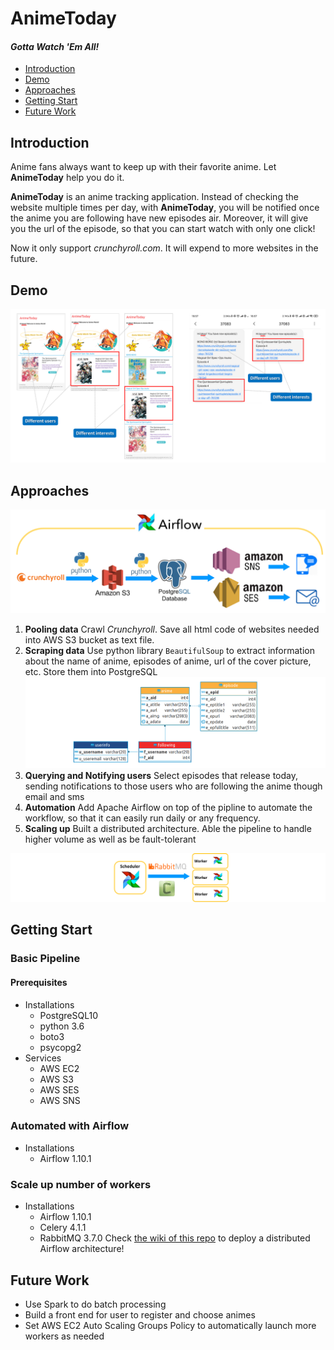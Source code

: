 # AnimeToday
#### *Gotta Watch 'Em All!*
* [Introduction](README.md#Introduction)
* [Demo](README.md#Demo)
* [Approaches](README.md#Approaches)
* [Getting Start](README.md#Getting-Start)
* [Future Work](README.md#Future-Work)

## Introduction
Anime fans always want to keep up with their favorite anime. Let **AnimeToday** help you do it.

**AnimeToday** is an anime tracking application. Instead of checking the website multiple times per day, with **AnimeToday**, you will be notified once the anime you are following have new episodes air. Moreover, it will give you the url of the episode, so that you can start watch with only one click! 

Now it only support *crunchyroll.com*. It will expend to more websites in the future.

## Demo

![email_and_text_demo](./img/demo.png)

## Approaches
![pipeline](./img/pipeline.png)
1. **Pooling data**
Crawl *Crunchyroll*. Save all html code of websites needed into AWS S3 bucket as text file.
2. **Scraping data**
Use python library `BeautifulSoup` to extract information about the name of anime, episodes of anime, url of the cover picture, etc. Store them into PostgreSQL
![schema](./img/schema.png)
3. **Querying and Notifying users**
Select episodes that release today, sending notifications to those users who are following the anime though email and sms
5. **Automation**
Add Apache Airflow on top of the pipline to automate the workflow, so that it can easily run daily or any frequency.
6. **Scaling up**
Built a distributed architecture. Able the pipeline to handle higher volume as well as be fault-tolerant

![Distributed Airflow Architecture](./img/distributed_airflow_arch.png)



## Getting Start
### Basic Pipeline
#### Prerequisites
* Installations
  * PostgreSQL10
  * python 3.6
  * boto3
  * psycopg2
* Services
  * AWS EC2
  * AWS S3
  * AWS SES
  * AWS SNS 

### Automated with Airflow
* Installations
  * Airflow 1.10.1

### Scale up number of workers
* Installations
  * Airflow 1.10.1
  * Celery 4.1.1
  * RabbitMQ 3.7.0
Check [the wiki of this repo](https://github.com/sainas/AnimeToday/wiki/Distributed-Deployment-of-Airflow-on-Ubuntu) to deploy a distributed Airflow architecture!

## Future Work
* Use Spark to do batch processing
* Build a front end for user to register and choose animes
* Set AWS EC2 Auto Scaling Groups Policy to automatically launch more workers as needed
